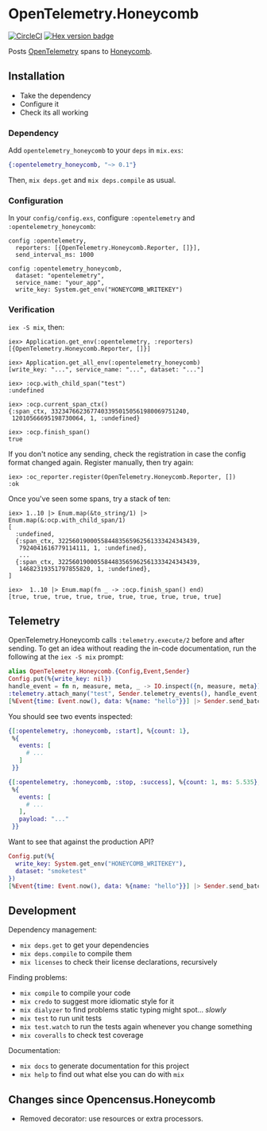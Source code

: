 # OpenTelemetry.Honeycomb

[![CircleCI](https://circleci.com/gh/opentelemetry-beam/opentelemetry_honeycomb.svg?style=svg)](https://circleci.com/gh/opentelemetry-beam/opentelemetry_honeycomb)
[![Hex version badge](https://img.shields.io/hexpm/v/opentelemetry_honeycomb.svg)](https://hex.pm/packages/opentelemetry_honeycomb)

Posts [OpenTelemetry] spans to [Honeycomb].

[OpenTelemetry]: https://opentelemetry.io
[Honeycomb]: https://www.honeycomb.io

## Installation

* Take the dependency
* Configure it
* Check its all working

### Dependency

Add `opentelemetry_honeycomb` to your `deps` in `mix.exs`:

```elixir
{:opentelemetry_honeycomb, "~> 0.1"}
```

Then, `mix deps.get` and `mix deps.compile` as usual.

### Configuration

In your `config/config.exs`, configure `:opentelemetry` and
`:opentelemetry_honeycomb`:

```eixir
config :opentelemetry,
  reporters: [{OpenTelemetry.Honeycomb.Reporter, []}],
  send_interval_ms: 1000

config :opentelemetry_honeycomb,
  dataset: "opentelemetry",
  service_name: "your_app",
  write_key: System.get_env("HONEYCOMB_WRITEKEY")
```

### Verification

`iex -S mix`, then:

    iex> Application.get_env(:opentelemetry, :reporters)
    [{OpenTelemetry.Honeycomb.Reporter, []}]

    iex> Application.get_all_env(:opentelemetry_honeycomb)
    [write_key: "...", service_name: "...", dataset: "..."]

    iex> :ocp.with_child_span("test")
    :undefined

    iex> :ocp.current_span_ctx()
    {:span_ctx, 33234766236774033950150561980069751240,
     12010566695198730064, 1, :undefined}

    iex> :ocp.finish_span()
    true

If you don't notice any sending, check the registration in case the config
format changed again. Register manually, then try again:

    iex> :oc_reporter.register(OpenTelemetry.Honeycomb.Reporter, [])
    :ok

Once you've seen some spans, try a stack of ten:

    iex> 1..10 |> Enum.map(&to_string/1) |> Enum.map(&:ocp.with_child_span/1)
    [
      :undefined,
      {:span_ctx, 322560190005584483565962561333424343439,
       7924041616779114111, 1, :undefined},
       ...
      {:span_ctx, 322560190005584483565962561333424343439,
       14682319351797855820, 1, :undefined},
    ]

    iex>  1..10 |> Enum.map(fn _ -> :ocp.finish_span() end)
    [true, true, true, true, true, true, true, true, true, true]

## Telemetry

OpenTelemetry.Honeycomb calls `:telemetry.execute/2` before and after sending.
To get an idea without reading the in-code documentation, run the following
at the `iex -S mix` prompt:

```elixir
alias OpenTelemetry.Honeycomb.{Config,Event,Sender}
Config.put(%{write_key: nil})
handle_event = fn n, measure, meta, _ -> IO.inspect({n, measure, meta}) end
:telemetry.attach_many("test", Sender.telemetry_events(), handle_event, nil)
[%Event{time: Event.now(), data: %{name: "hello"}}] |> Sender.send_batch()
```

You should see two events inspected:

```elixir
{[:opentelemetry, :honeycomb, :start], %{count: 1},
 %{
   events: [
     # ...
   ]
 }}

{[:opentelemetry, :honeycomb, :stop, :success], %{count: 1, ms: 5.535},
 %{
   events: [
     # ...
   ],
   payload: "..."
 }}
```

Want to see that against the production API?

```elixir
Config.put(%{
  write_key: System.get_env("HONEYCOMB_WRITEKEY"),
  dataset: "smoketest"
})
[%Event{time: Event.now(), data: %{name: "hello"}}] |> Sender.send_batch()
```

## Development

Dependency management:

* `mix deps.get` to get your dependencies
* `mix deps.compile` to compile them
* `mix licenses` to check their license declarations, recursively

Finding problems:

* `mix compile` to compile your code
* `mix credo` to suggest more idiomatic style for it
* `mix dialyzer` to find problems static typing might spot... *slowly*
* `mix test` to run unit tests
* `mix test.watch` to run the tests again whenever you change something
* `mix coveralls` to check test coverage

Documentation:

* `mix docs` to generate documentation for this project
* `mix help` to find out what else you can do with `mix`

## Changes since Opencensus.Honeycomb

* Removed decorator: use resources or extra processors.
